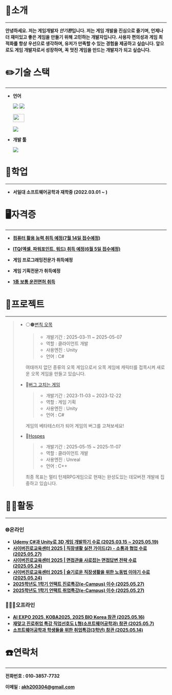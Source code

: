 # 👋소개
---
**안녕하세요. 저는 게임개발자 ***안기환***입니다. 저는 게임 개발을 진심으로 즐기며, 언제나 더 재미있고 좋은 게임을 만들기 위해 고민하는 개발자입니다. 사용자 편의성과 게임 최적화를 항상 우선으로 생각하며, 유저가 만족할 수 있는 경험을 제공하고 싶습니다. 앞으로도 게임 개발자로서 성장하며, 꼭 멋진 게임을 만드는 개발자가 되고 싶습니다.**
# ✏️기술 스택
---
* **언어**

  [<img src="https://img.shields.io/badge/C-00599C?style=flat-square&logo=C&logoColor=white"/></a>](CHaks "C")
  [<img src="https://img.shields.io/badge/C++-00599C?style=flat-square&logo=C%2B%2B&logoColor=white"/></a>](C++Haks "C++")

  [<img src="https://img.shields.io/badge/c%23-%23239120?style=flat-square&logo=csharp&logoColor=white" width="35" height="25"/></a>](CSharpHaks "C#")
  
  [<img src="https://img.shields.io/badge/java-%23ED8B00?style=flat-square&logo=openjdk&logoColor=white&size=large"/></a>](JavaHaks "자바")
* **개발 툴**

  [<img src="https://img.shields.io/badge/unity-%23000000?style=flat-square&logo=unity&logoColor=white"/></a>](./UnityHaks "유니티")
# 📖학업
---
* **서일대 소프트웨어공학과 재학중 (2022.03.01 ~ )**


# 🖥자격증
---
* [**컴퓨터 활용 능력 취득 예정(7월 14일 접수예정)**](자격증/컴퓨터활용능력.md "컴퓨터활용능력")

* [**ITQ(엑셀, 파워포인트, 워드) 취득 예정(6월 5일 접수예정)**](자격증/ITQ "ITQ")

* **게임 프로그래밍전문가 취득예정**

* **게임 기획전문가 취득예정**

* [**1종 보통 운전면허 취득**](자격증/운전면허증.md "운전면허증")

# 📄프로젝트
---
>    
> * ⚪⚫[변칙 오목](https://github.com/JIN-YOO-YU/Omok "변칙 오목" )
>   >+ 개발기간 : 2025-03-11 ~ 2025-05-07
>    >+ 역할 : 클라이언트 개발
>    >+ 사용엔진 : Unity
>    >+ 언어 : C#
>      
>      여태까지 없던 종류의 오목 게임으로서 오목 게임에 캐릭터를 접목시켜 새로운 오목 게임을 만들고 있습니다.
> * 🧰[버그 고치는 게임](./텀프로젝트 "텀프로젝트" )
>   >+ 개발기간 : 2023-11-03 ~ 2023-12-22
>    >+ 역할 : 게임 기획
>    >+ 사용엔진 : Unity
>    >+ 언어 : C#
>
>  
>   게임의 베타테스터가 되어 게임의 버그를 고쳐보세요!
>
> * 🧰[Hospes](https://github.com/Romely0325/Hospes "Hospes" )
>   >+ 개발기간 : 2025-05-15 ~ 2025-11-07
>    >+ 역할 : 클라이언트 개발
>    >+ 사용엔진 : Unreal
>    >+ 언어 : C++
>
>  
>   최종 목표는 멀티 턴제RPG게임으로 현재는 완성도있는 데모버젼 개발에 집중하고 있습니다.
# 🏃‍♂️활동
---
### 🌐온라인
* [**Udemy C#과 Unity로 3D 게임 개발하기 수료 (2025.03.15 ~ 2025.05.19)**](활동/온라인/udemy_CSharp_Unity_수료증.jpg)
* [**사이버진로교육센터 2025 | 직장생활 실전 가이드(2) - 소통과 협업 수료 (2025.05.27)**](활동/온라인/사이버진로교육센터_2025_직장생활_실전_가이드(2)_-_소통과_협업_수료증.jpg)
* [**사이버진로교육센터 2025 | 면접관을 사로잡는 면접답변 전략 수료 (2025.05.24)**](활동/온라인/사이버진로교육센터_2025_면접관을_사로잡는_면접답변_전략_수료증.jpg)
* [**사이버진로교육센터 2025 | 슬기로운 직장생활을 위한 노동법 이야기 수료 (2025.05.24)**](활동/온라인/사이버진로교육센터_2025_슬기로운_직장생활을_위한_노동법_이야기_수료증.jpg)
* [**2025학년도 1학기 언택트 진로특강(e-Campus) 이수 (2025.05.27)**](활동/온라인/2025학년도_1학기_언택트_진로특강(e-Campus)_이수증.jpg)
* [**2025학년도 1학기 언택트 취업특강(e-Campus) 이수 (2025.05.27)**](활동/온라인/2025학년도_1학기_언택트_취업특강(e-Campus)_이수증.jpg)


### 🧑‍🤝‍🧑오프라인
* [**AI EXPO 2025, KOBA2025, 2025 BIO Korea 참관 (2025.05.16)**](활동/오프라인/AI_EXPO_2025)
* [**재맞고 진로취업 특강 직업선호도 L형(소프트웨어공학과) 참관 (2025.05.7)**](활동/오프라인/직업선호도검사L형참여확인서.jpg)
* [**소프트웨어공학과 학생들을 위한 취업특강(3학년) 참관 (2025.05.14)**](활동/오프라인/취업특강참여확인서.jpg)


  

# ☎️연락처
---
**전화번호 : 010-3857-7732**

**이메일 : akh200304@gmail.com**
